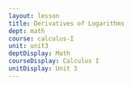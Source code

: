 ```yaml
---
layout: lesson
title: Derivatives of Logarithms
dept: math
course: calculus-I
unit: unit3
deptDisplay: Math
courseDisplay: Calculus I
unitDisplay: Unit 3
---
```



